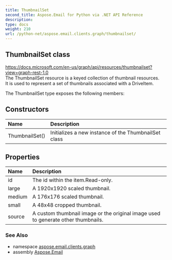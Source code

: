 ```yaml
---
title: ThumbnailSet
second_title: Aspose.Email for Python via .NET API Reference
description: 
type: docs
weight: 210
url: /python-net/aspose.email.clients.graph/thumbnailset/
---
```


## ThumbnailSet class

https://docs.microsoft.com/en-us/graph/api/resources/thumbnailset?view=graph-rest-1.0<br/>            The ThumbnailSet resource is a keyed collection of thumbnail resources. <br/>            It is used to represent a set of thumbnails associated with a DriveItem.

The ThumbnailSet type exposes the following members:
## Constructors
| Name | Description |
| :- | :- |
|ThumbnailSet()|Initializes a new instance of the ThumbnailSet class|
## Properties
| Name | Description |
| :- | :- |
|id|The id within the item.Read-only.|
|large|A 1920x1920 scaled thumbnail.|
|medium|A 176x176 scaled thumbnail.|
|small|A 48x48 cropped thumbnail.|
|source|A custom thumbnail image or the original image used to generate other thumbnails.|

### See Also

* namespace [aspose.email.clients.graph](/email/python-net/aspose.email.clients.graph/)
* assembly [Aspose.Email](/email/python-net/)

